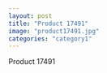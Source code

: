 ```yaml
---
layout: post
title: "Product 17491"
image: "product17491.jpg"
categories: "category1"
---
```

Product 17491

